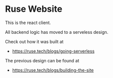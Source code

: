 # Ruse Website 

This is the react client. 

All backend logic has moved to a serveless design. 

Check out how it was built at 

- https://ruse.tech/blogs/going-serverless

The previous design can be found at 

- https://ruse.tech/blogs/building-the-site
